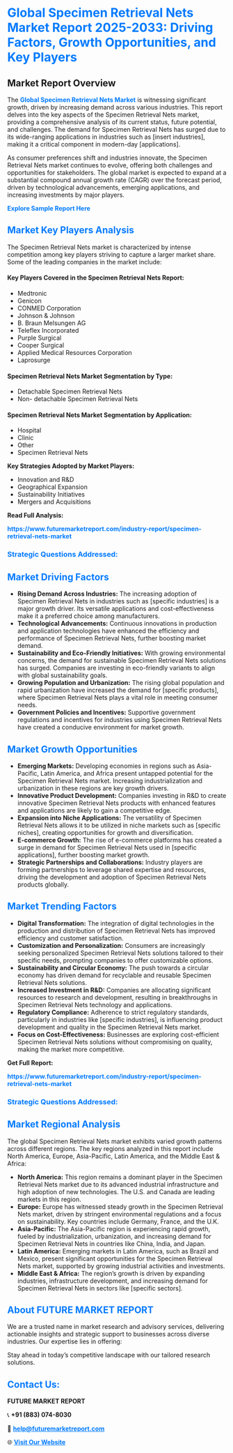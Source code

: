 <h1 style="color: #007BFF;">Global Specimen Retrieval Nets Market Report 2025-2033: Driving Factors, Growth Opportunities, and Key Players</h1>

<section id="overview">
<h2>Market Report Overview</h2>
<p>The <a href="https://www.futuremarketreport.com/industry-report/specimen-retrieval-nets-market" style="color: #007BFF; text-decoration: none;"><strong>Global Specimen Retrieval Nets Market</strong></a> is witnessing significant growth, driven by increasing demand across various industries. This report delves into the key aspects of the Specimen Retrieval Nets market, providing a comprehensive analysis of its current status, future potential, and challenges. The demand for Specimen Retrieval Nets has surged due to its wide-ranging applications in industries such as [insert industries], making it a critical component in modern-day [applications].</p>
<p>As consumer preferences shift and industries innovate, the Specimen Retrieval Nets market continues to evolve, offering both challenges and opportunities for stakeholders. The global market is expected to expand at a substantial compound annual growth rate (CAGR) over the forecast period, driven by technological advancements, emerging applications, and increasing investments by major players.</p>
</section>

<section id="overview">
<p><a href="https://www.futuremarketreport.com/request-sample/reportId=124995" style="color: #007BFF; text-decoration: none;"><strong>Explore Sample Report Here</strong></a></p>
</section>

<section id="key-players">
<h2 style="color: #007BFF;">Market Key Players Analysis</h2>
<p>The Specimen Retrieval Nets market is characterized by intense competition among key players striving to capture a larger market share. Some of the leading companies in the market include:</p>
<h4>Key Players Covered in the Specimen Retrieval Nets Report:</h4>
<ul><li>Medtronic</li><li>Genicon</li><li>CONMED Corporation</li><li>Johnson &amp; Johnson</li><li>B. Braun Melsungen AG</li><li>Teleflex Incorporated</li><li>Purple Surgical</li><li>Cooper Surgical</li><li>Applied Medical Resources Corporation</li><li>Laprosurge</li></ul>
<h4>Specimen Retrieval Nets Market Segmentation by Type:</h4>
<ul><li>Detachable Specimen Retrieval Nets</li><li>Non- detachable Specimen Retrieval Nets</li></ul>

<h4>Specimen Retrieval Nets Market Segmentation by Application:</h4>
<ul><li>Hospital</li><li>Clinic</li><li>Other</li><li>Specimen Retrieval Nets</li></ul>
<p><strong>Key Strategies Adopted by Market Players:</strong></p>
<ul>
<li>Innovation and R&D</li>
<li>Geographical Expansion</li>
<li>Sustainability Initiatives</li>
<li>Mergers and Acquisitions</li>
</ul>
</section>

<section>
<p><strong>Read Full Analysis: </strong></p><a href="https://www.futuremarketreport.com/industry-report/specimen-retrieval-nets-market" style="color: #007BFF; text-decoration: none;"><strong>https://www.futuremarketreport.com/industry-report/specimen-retrieval-nets-market</strong></a>
<h3 style="color: #007BFF;">Strategic Questions Addressed:</h3>
</section>

<section id="driving-factors">
<h2 style="color: #007BFF;">Market Driving Factors</h2>
<ul>
<li><strong>Rising Demand Across Industries:</strong> The increasing adoption of Specimen Retrieval Nets in industries such as [specific industries] is a major growth driver. Its versatile applications and cost-effectiveness make it a preferred choice among manufacturers.</li>
<li><strong>Technological Advancements:</strong> Continuous innovations in production and application technologies have enhanced the efficiency and performance of Specimen Retrieval Nets, further boosting market demand.</li>
<li><strong>Sustainability and Eco-Friendly Initiatives:</strong> With growing environmental concerns, the demand for sustainable Specimen Retrieval Nets solutions has surged. Companies are investing in eco-friendly variants to align with global sustainability goals.</li>
<li><strong>Growing Population and Urbanization:</strong> The rising global population and rapid urbanization have increased the demand for [specific products], where Specimen Retrieval Nets plays a vital role in meeting consumer needs.</li>
<li><strong>Government Policies and Incentives:</strong> Supportive government regulations and incentives for industries using Specimen Retrieval Nets have created a conducive environment for market growth.</li>
</ul>
</section>

<section id="growth-opportunities">
<h2 style="color: #007BFF;">Market Growth Opportunities</h2>
<ul>
<li><strong>Emerging Markets:</strong> Developing economies in regions such as Asia-Pacific, Latin America, and Africa present untapped potential for the Specimen Retrieval Nets market. Increasing industrialization and urbanization in these regions are key growth drivers.</li>
<li><strong>Innovative Product Development:</strong> Companies investing in R&D to create innovative Specimen Retrieval Nets products with enhanced features and applications are likely to gain a competitive edge.</li>
<li><strong>Expansion into Niche Applications:</strong> The versatility of Specimen Retrieval Nets allows it to be utilized in niche markets such as [specific niches], creating opportunities for growth and diversification.</li>
<li><strong>E-commerce Growth:</strong> The rise of e-commerce platforms has created a surge in demand for Specimen Retrieval Nets used in [specific applications], further boosting market growth.</li>
<li><strong>Strategic Partnerships and Collaborations:</strong> Industry players are forming partnerships to leverage shared expertise and resources, driving the development and adoption of Specimen Retrieval Nets products globally.</li>
</ul>
</section>

<section id="trending-factors">
<h2 style="color: #007BFF;">Market Trending Factors</h2>
<ul>
<li><strong>Digital Transformation:</strong> The integration of digital technologies in the production and distribution of Specimen Retrieval Nets has improved efficiency and customer satisfaction.</li>
<li><strong>Customization and Personalization:</strong> Consumers are increasingly seeking personalized Specimen Retrieval Nets solutions tailored to their specific needs, prompting companies to offer customizable options.</li>
<li><strong>Sustainability and Circular Economy:</strong> The push towards a circular economy has driven demand for recyclable and reusable Specimen Retrieval Nets solutions.</li>
<li><strong>Increased Investment in R&D:</strong> Companies are allocating significant resources to research and development, resulting in breakthroughs in Specimen Retrieval Nets technology and applications.</li>
<li><strong>Regulatory Compliance:</strong> Adherence to strict regulatory standards, particularly in industries like [specific industries], is influencing product development and quality in the Specimen Retrieval Nets market.</li>
<li><strong>Focus on Cost-Effectiveness:</strong> Businesses are exploring cost-efficient Specimen Retrieval Nets solutions without compromising on quality, making the market more competitive.</li>
</ul>
</section>

<section>
<p><strong>Get Full Report: </strong></p><a href="https://www.futuremarketreport.com/industry-report/specimen-retrieval-nets-market" style="color: #007BFF; text-decoration: none;"><strong>https://www.futuremarketreport.com/industry-report/specimen-retrieval-nets-market</strong></a>
<h3 style="color: #007BFF;">Strategic Questions Addressed:</h3>
</section>


<section id="regional-analysis">
<h2 style="color: #007BFF;">Market Regional Analysis</h2>
<p>The global Specimen Retrieval Nets market exhibits varied growth patterns across different regions. The key regions analyzed in this report include North America, Europe, Asia-Pacific, Latin America, and the Middle East & Africa:</p>
<ul>
<li><strong>North America:</strong> This region remains a dominant player in the Specimen Retrieval Nets market due to its advanced industrial infrastructure and high adoption of new technologies. The U.S. and Canada are leading markets in this region.</li>
<li><strong>Europe:</strong> Europe has witnessed steady growth in the Specimen Retrieval Nets market, driven by stringent environmental regulations and a focus on sustainability. Key countries include Germany, France, and the U.K.</li>
<li><strong>Asia-Pacific:</strong> The Asia-Pacific region is experiencing rapid growth, fueled by industrialization, urbanization, and increasing demand for Specimen Retrieval Nets in countries like China, India, and Japan.</li>
<li><strong>Latin America:</strong> Emerging markets in Latin America, such as Brazil and Mexico, present significant opportunities for the Specimen Retrieval Nets market, supported by growing industrial activities and investments.</li>
<li><strong>Middle East & Africa:</strong> The region’s growth is driven by expanding industries, infrastructure development, and increasing demand for Specimen Retrieval Nets in sectors like [specific sectors].</li>
</ul>
</section>

<footer>
<h2 style="color: #007BFF;">About FUTURE MARKET REPORT</h2>
<p>We are a trusted name in market research and advisory services, delivering actionable insights and strategic support to businesses across diverse industries. Our expertise lies in offering:</p>

<p>Stay ahead in today’s competitive landscape with our tailored research solutions.</p>

<h2 style="color: #007BFF;">Contact Us:</h2>
<p><strong>FUTURE MARKET REPORT</strong></p>
<p>📞 <strong>+91 (883) 074-8030</strong></p>
<p>📧 <strong><a href="mailto:help@futuremarketreport.com" style="color: #007BFF;">help@futuremarketreport.com</a></strong></p>
<p>🌐 <strong><a href="https://www.futuremarketreport.com/" style="color: #007BFF;">Visit Our Website</a></strong></p>
</footer>